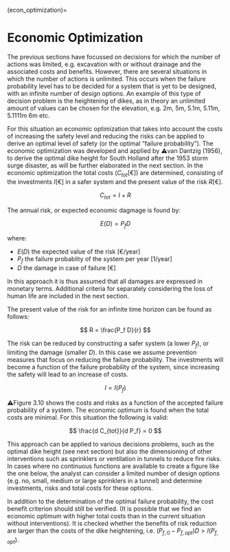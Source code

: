 (econ_optimization)=
# Economic Optimization

The previous sections have focussed on decisions for which the number of actions was limited, e.g. excavation with or without drainage and the associated costs and benefits. However, there are several situations in which the number of actions is unlimited. This occurs when the failure probability level has to be decided for a system that is yet to be designed, with an infinite number of design options. An example of this type of decision problem is the heightening of dikes, as in theory an unlimited amount of values can be chosen for the elevation, e.g. 2m, 5m, 5.1m, 5.11m, 5.1111m 6m etc.

For this situation an economic optimization that takes into account the costs of increasing the safety level and reducing the risks can be applied to derive an optimal level of safety (or the optimal “failure probability”). The economic optimization was developed and applied by ⚠️van Dantzig (1956), to derive the optimal dike height for South Holland after the 1953 storm surge disaster, as will be further elaborated in the next section.
In the economic optimization the total costs ($C_{tot}$[€]) are determined, consisting of the investments $I$[€] in a safer system and the present value of the risk $R$[€].

$$
    C_{tot} = I + R
$$

The annual risk, or expected economic dagmage is found by:

$$
    E(D) = P_f D
$$

where:

- $E(D)$ the expected value of the risk [€/year]
- $P_f$ the failure probablity of the system per year [1/year]
- $D$ the damage in case of failure [€]

In this approach it is thus assumed that all damages are expressed in monetary terms. Additional criteria for separately considering the loss of human life are included in the next section. 

The present value of the risk for an infinite time horizon can be found as follows:

$$
    R = \frac{P_f D}{r}
$$

The risk can be reduced by constructing a safer system (a lower $P_f$), or limiting the damage (smaller $D$). In this case we assume prevention measures that focus on reducing the failure probability. The investments will become a function of the failure probability of the system, since increasing the safety will lead to an increase of costs. 

$$
    I = I(P_f)
$$

⚠️Figure 3.10 shows the costs and risks as a function of the accepted failure probability of a system. The economic optimum is found when the total costs are minimal. For this situation the following is valid:

$$
    \frac{d C_{tot}}{d P_f} = 0
$$

This approach can be applied to various decisions problems, such as the optimal dike height (see next section) but also the dimensioning of other interventions such as sprinklers or ventilation in tunnels to reduce fire risks. In cases where no continuous functions are available to create a figure like the one below, the analyst can consider a limited number of design options (e.g. no, small, medium or large sprinklers in a tunnel) and determine investments, risks and total costs for these options.

In addition to the determination of the optimal failure probability, the cost benefit criterion should still be verified. (It is possible that we find an economic optimum with higher total costs than in the current situation without interventions). It is checked whether the benefits of risk reduction are larger than the costs of the dike heightening, i.e. $(P_{f,0} - P_{f,opt}) D > I(P_{f,opt})$.